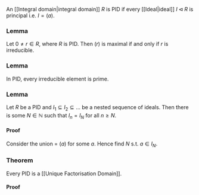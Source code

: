 An [[Integral domain|integral domain]] $R$ is PID if every [[Ideal|ideal]] $I\triangleleft R$ is principal i.e. $I=(a)$.

### Lemma
Let $0\neq r\in R$, where $R$ is PID. Then $(r)$ is maximal if and only if $r$ is irreducible.

### Lemma
In PID, every irreducible element is prime.

### Lemma
Let $R$ be a PID and $I_1\subseteq I_2\subseteq \dots$ be a nested sequence of ideals. Then there is some $N\in \mathbb N$ such that $I_n=I_N$ for all $n\geq N$.
#### Proof
Consider the union = $(a)$ for some $a$. Hence find $N$ s.t. $a\in I_N$. 

### Theorem
Every PID is a [[Unique Factorisation Domain]].
#### Proof
